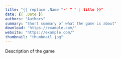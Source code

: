 ```yaml
---
title: "{{ replace .Name "-" " " | title }}"
date: {{ .Date }}
authors: "Authors"
summary: "Short summary of what the game is about"
download: "https://example.com/"
website: "https://example.com/"
thumbnail: "thumbnail.jpg"
---
```


Description of the game
